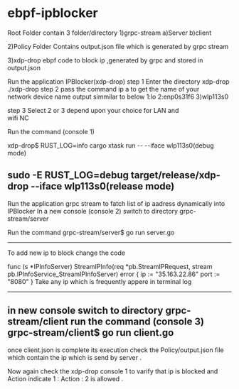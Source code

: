 # ebpf-ipblocker
Root Folder contain 3 folder/directory
1)grpc-stream
  a)Server
  b)client

2)Policy
  Folder Contains output.json file which is generated by grpc stream

3)xdp-drop
  ebpf code to block ip ,generated by grpc and stored in output.json

Run the application IPBlocker(xdp-drop)
step 1  Enter the directory xdp-drop  ./xdp-drop 
step 2  pass the command ip a to get the name of your   
        network device name 
        output simmilar to below
        1:lo   2:enp0s31f6   3)wlp113s0

step 3  Select 2 or 3 depend upon your choice for LAN and  
        wifi NC

Run the command (console 1)

xdp-drop$ RUST_LOG=info cargo xtask run -- --iface wlp113s0(debug mode)


sudo -E RUST_LOG=debug target/release/xdp-drop --iface wlp113s0(release mode)
------------------------------------------------------------

Run the application grpc stream to fatch list of ip aadress dynamically into IPBlocker
In a new console (console 2)
switch to directory grpc-stream/server 

 Run the command 
 grpc-stream/server$ go run server.go
 **********
 To add new ip to block change the code 

 func (s *IPInfoServer) StreamIPInfo(req *pb.StreamIPRequest, stream pb.IPInfoService_StreamIPInfoServer) error {
	ip := "35.163.22.86"
	port := "8080"
 }
 Take any ip which is frequently appere in terminal log 
 **********

in new console
switch to directory grpc-stream/client
run the command (console 3)
grpc-stream/client$ go run client.go
----------------------------------------------
once client.json is complete its execution 
check the Policy/output.json file which contain the ip which is send by server .

Now again check the xdp-drop console 1 to varify that ip is blocked and Action indicate 1 : Action : 2 is allowed .





 

